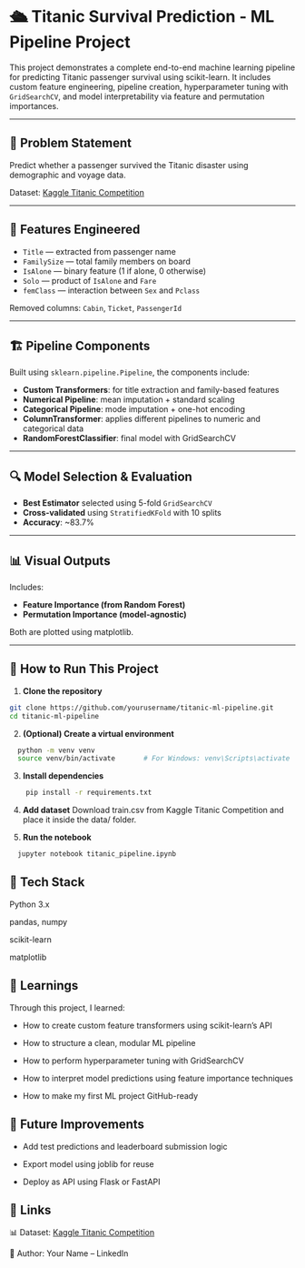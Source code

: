 # 🛳️ Titanic Survival Prediction - ML Pipeline Project

This project demonstrates a complete end-to-end machine learning pipeline for predicting Titanic passenger survival using scikit-learn. It includes custom feature engineering, pipeline creation, hyperparameter tuning with `GridSearchCV`, and model interpretability via feature and permutation importances.

---

## 📌 Problem Statement

Predict whether a passenger survived the Titanic disaster using demographic and voyage data.

Dataset: [Kaggle Titanic Competition](https://www.kaggle.com/competitions/titanic)

---

## 🧠 Features Engineered

- `Title` — extracted from passenger name
- `FamilySize` — total family members on board
- `IsAlone` — binary feature (1 if alone, 0 otherwise)
- `Solo` — product of `IsAlone` and `Fare`
- `femClass` — interaction between `Sex` and `Pclass`

Removed columns: `Cabin`, `Ticket`, `PassengerId`

---

## 🏗️ Pipeline Components

Built using `sklearn.pipeline.Pipeline`, the components include:

- **Custom Transformers**: for title extraction and family-based features
- **Numerical Pipeline**: mean imputation + standard scaling
- **Categorical Pipeline**: mode imputation + one-hot encoding
- **ColumnTransformer**: applies different pipelines to numeric and categorical data
- **RandomForestClassifier**: final model with GridSearchCV

---

## 🔍 Model Selection & Evaluation

- **Best Estimator** selected using 5-fold `GridSearchCV`
- **Cross-validated** using `StratifiedKFold` with 10 splits
- **Accuracy**: ~83.7%

---

## 📊 Visual Outputs

Includes:
- **Feature Importance (from Random Forest)**
- **Permutation Importance (model-agnostic)**

Both are plotted using matplotlib.

---

## 🧪 How to Run This Project

1. **Clone the repository**
```bash
git clone https://github.com/yourusername/titanic-ml-pipeline.git
cd titanic-ml-pipeline
```

2. **(Optional) Create a virtual environment**
```bash
  python -m venv venv
  source venv/bin/activate       # For Windows: venv\Scripts\activate
```

3. **Install dependencies**
```bash
    pip install -r requirements.txt
```

4. **Add dataset**
   Download train.csv from Kaggle Titanic Competition and place it inside the data/ folder.

5. **Run the notebook**
```bash
  jupyter notebook titanic_pipeline.ipynb
```

## 🧰 Tech Stack
Python 3.x

pandas, numpy

scikit-learn

matplotlib

## 📘 Learnings
Through this project, I learned:

- How to create custom feature transformers using scikit-learn’s API

- How to structure a clean, modular ML pipeline

- How to perform hyperparameter tuning with GridSearchCV

- How to interpret model predictions using feature importance techniques

- How to make my first ML project GitHub-ready

## 🚀 Future Improvements
- Add test predictions and leaderboard submission logic

- Export model using joblib for reuse

- Deploy as API using Flask or FastAPI

## 🔗 Links
📊 Dataset: [Kaggle Titanic Competition](https://www.kaggle.com/competitions/titanic)

💼 Author: Your Name – LinkedIn
